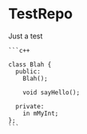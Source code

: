 TestRepo
========

Just a test

    ```c++

    class Blah {
      public:
        Blah();
        
        void sayHello();

      private:
        in mMyInt;
    };
    ```

